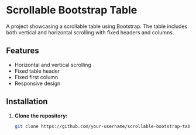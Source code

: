 # Scrollable Bootstrap Table

A project showcasing a scrollable table using Bootstrap. The table includes both vertical and horizontal scrolling with fixed headers and columns.

## Features

- Horizontal and vertical scrolling
- Fixed table header
- Fixed first column
- Responsive design

## Installation

1. **Clone the repository:**

   ```bash
   git clone https://github.com/your-username/scrollable-bootstrap-table.git
